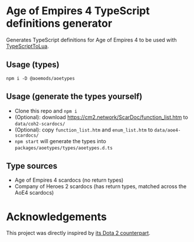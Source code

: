 # Age of Empires 4 TypeScript definitions generator
Generates TypeScript definitions for Age of Empires 4 to be used with [TypeScriptToLua](https://github.com/TypeScriptToLua/TypeScriptToLua).

## Usage (types)
`npm i -D @aoemods/aoetypes`

## Usage (generate the types yourself)
- Clone this repo and `npm i`
- (Optional): download https://cm2.network/ScarDoc/function_list.htm to `data/coh2-scardocs/`
- (Optional): copy `function_list.htm` and `enum_list.htm` to `data/aoe4-scardocs/`
- `npm start` will generate the types into `packages/aoetypes/types/aoetypes.d.ts`

## Type sources
- Age of Empires 4 scardocs (no return types)
- Company of Heroes 2 scardocs (has return types, matched across the AoE4 scardocs)

# Acknowledgements
This project was directly inspired by [its Dota 2 counterpart](https://github.com/ModDota/TypeScriptDeclarations).